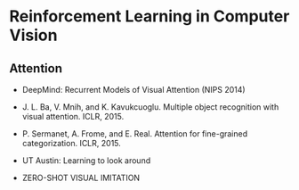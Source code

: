 # Reinforcement Learning in Computer Vision

## Attention
- DeepMind: Recurrent Models of Visual Attention (NIPS 2014)
- J. L. Ba, V. Mnih, and K. Kavukcuoglu. Multiple object recognition with visual attention. ICLR, 2015.
- P. Sermanet, A. Frome, and E. Real. Attention for fine-grained categorization. ICLR, 2015.

- UT Austin: Learning to look around

- ZERO-SHOT VISUAL IMITATION
